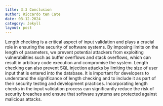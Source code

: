 ```yaml
---
title: 3.3 Conclusion
author: Riccardo ten Cate
date: 03-12-2024
category: Jekyll
layout: post
---
```


Length checking is a critical aspect of input validation and plays a crucial role in ensuring the security of software systems. By imposing limits on the length of parameters, we prevent potential attackers from exploiting vulnerabilities such as buffer overflows and stack overflows, which can result in arbitrary code execution and compromise the system. Length checking can also prevent SQL injection attacks by limiting the size of user input that is entered into the database. It is important for developers to understand the significance of length checking and to include it as part of their security testing and development practices. Incorporating length checks in the input validation process can significantly reduce the risk of security breaches and ensure that software systems are protected against malicious attacks.

